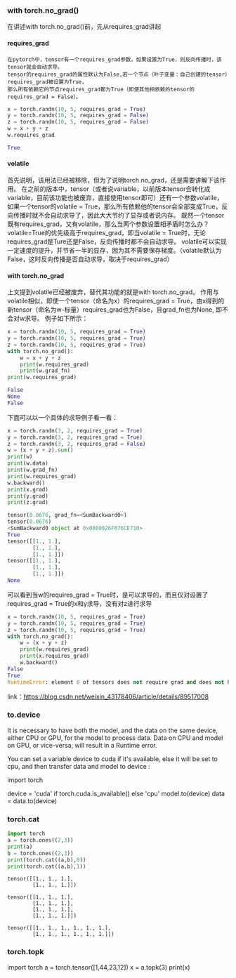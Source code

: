 ### with torch.no_grad()

在讲述with torch.no_grad()前，先从requires_grad讲起
#### **requires_grad**
```
在pytorch中，tensor有一个requires_grad参数，如果设置为True，则反向传播时，该tensor就会自动求导。
tensor的requires_grad的属性默认为False,若一个节点（叶子变量：自己创建的tensor）requires_grad被设置为True，
那么所有依赖它的节点requires_grad都为True（即使其他相依赖的tensor的requires_grad = False）。
```
```python
x = torch.randn(10, 5, requires_grad = True)
y = torch.randn(10, 5, requires_grad = False)
z = torch.randn(10, 5, requires_grad = False)
w = x + y + z
w.requires_grad

True
```
#### **volatile**

首先说明，该用法已经被移除，但为了说明torch.no_grad，还是需要讲解下该作用。
在之前的版本中，tensor（或者说variable，以前版本tensor会转化成variable，目前该功能也被废弃，直接使用tensor即可）还有一个参数volatile，
如果一个tensor的volatile = True，那么所有依赖他的tensor会全部变成True，反向传播时就不会自动求导了，因此大大节约了显存或者说内存。
既然一个tensor既有requires_grad，又有volatile，那么当两个参数设置相矛盾时怎么办？
volatile=True的优先级高于requires_grad，即当volatile = True时，无论requires_grad是Ture还是False，反向传播时都不会自动求导。
volatile可以实现一定速度的提升，并节省一半的显存，因为其不需要保存梯度。（volatile默认为False，这时反向传播是否自动求导，取决于requires_grad）
#### **with torch.no_grad**
上文提到volatile已经被废弃，替代其功能的就是with torch.no_grad。
作用与volatile相似，即使一个tensor（命名为x）的requires_grad = True，由x得到的新tensor（命名为w-标量）requires_grad也为False，且grad_fn也为None,
即不会对w求导。
例子如下所示：
```python
x = torch.randn(10, 5, requires_grad = True)
y = torch.randn(10, 5, requires_grad = True)
z = torch.randn(10, 5, requires_grad = True)
with torch.no_grad():
    w = x + y + z
    print(w.requires_grad)
    print(w.grad_fn)
print(w.requires_grad)

False
None
False
```
下面可以以一个具体的求导例子看一看：
```python
x = torch.randn(3, 2, requires_grad = True)
y = torch.randn(3, 2, requires_grad = True)
z = torch.randn(3, 2, requires_grad = False)
w = (x + y + z).sum()
print(w)
print(w.data)
print(w.grad_fn)
print(w.requires_grad)
w.backward()
print(x.grad)
print(y.grad)
print(z.grad)

tensor(0.0676, grad_fn=<SumBackward0>)
tensor(0.0676)
<SumBackward0 object at 0x0000026F076CE710>
True
tensor([[1., 1.],
        [1., 1.],
        [1., 1.]])
tensor([[1., 1.],
        [1., 1.],
        [1., 1.]])
None
```
可以看到当w的requires_grad = True时，是可以求导的，而且仅对设置了requires_grad = True的x和y求导，没有对z进行求导
```python
x = torch.randn(10, 5, requires_grad = True)
y = torch.randn(10, 5, requires_grad = True)
z = torch.randn(10, 5, requires_grad = True)
with torch.no_grad():
    w = (x + y + z)
    print(w.requires_grad)
    print(x.requires_grad)
    w.backward()
False
True
RuntimeError: element 0 of tensors does not require grad and does not have a grad_fn
```
link：https://blog.csdn.net/weixin_43178406/article/details/89517008


### to.device
It is necessary to have both the model, and the data on the same device, either CPU or GPU, for the model to process data. Data on CPU and model on GPU, or vice-versa, will result in a Runtime error.

You can set a variable device to cuda if it's available, else it will be set to cpu, and then transfer data and model to device :

import torch

device = 'cuda' if torch.cuda.is_available() else 'cpu'
model.to(device)
data = data.to(device)

### torch.cat
```python
import torch
a = torch.ones((2,3))
print(a)
b = torch.ones((2,3))
print(torch.cat((a,b),0))
print(torch.cat((a,b),1))
```
```
tensor([[1., 1., 1.],
        [1., 1., 1.]])
        
tensor([[1., 1., 1.],
        [1., 1., 1.],
        [1., 1., 1.],
        [1., 1., 1.]])
        
tensor([[1., 1., 1., 1., 1., 1.],
        [1., 1., 1., 1., 1., 1.]])
```

### torch.topk

import torch
a = torch.tensor([1,44,23,12])
x = a.topk(3)
print(x)
